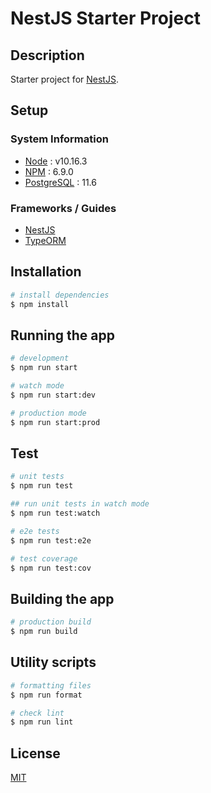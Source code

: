 # NestJS Starter Project

## Description

Starter project for [NestJS](https://docs.nestjs.com/).

## Setup

### System Information

- [Node](https://nodejs.org/en/) : v10.16.3
- [NPM](https://www.npmjs.com/) : 6.9.0
- [PostgreSQL](https://www.postgresql.org/) : 11.6

### Frameworks / Guides

- [NestJS](https://nestjs.com/)
- [TypeORM](https://typeorm.io/#/)

## Installation

```bash
# install dependencies
$ npm install
```

## Running the app

```bash
# development
$ npm run start

# watch mode
$ npm run start:dev

# production mode
$ npm run start:prod
```

## Test

```bash
# unit tests
$ npm run test

## run unit tests in watch mode
$ npm run test:watch

# e2e tests
$ npm run test:e2e

# test coverage
$ npm run test:cov
```

## Building the app

```bash
# production build
$ npm run build
```

## Utility scripts

```bash
# formatting files
$ npm run format

# check lint
$ npm run lint
```

## License

[MIT](./LICENSE)
